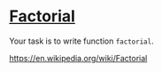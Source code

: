 # [Factorial](https://www.codewars.com/kata/factorial-1 "https://www.codewars.com/kata/57a049e253ba33ac5e000212")

Your task is to write function ```factorial```.

https://en.wikipedia.org/wiki/Factorial
